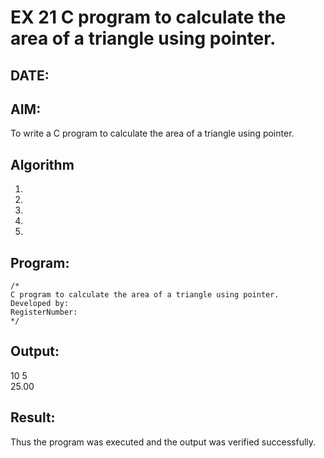 # EX 21 C program to calculate the area of a triangle using pointer.
## DATE:
## AIM:
To write a C program to calculate the area of a triangle using pointer.

## Algorithm
1. 
2. 
3. 
4.  
5.   

## Program:
```
/*
C program to calculate the area of a triangle using pointer.
Developed by: 
RegisterNumber:  
*/
```

## Output:

10 5\
25.00


## Result:
Thus the program was executed and the output was verified successfully.
